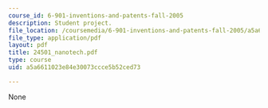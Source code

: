 ```yaml
---
course_id: 6-901-inventions-and-patents-fall-2005
description: Student project.
file_location: /coursemedia/6-901-inventions-and-patents-fall-2005/a5a6611023e84e30073ccce5b52ced73_24501_nanotech.pdf
file_type: application/pdf
layout: pdf
title: 24501_nanotech.pdf
type: course
uid: a5a6611023e84e30073ccce5b52ced73

---
```

None